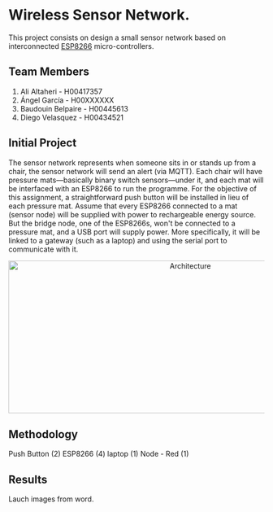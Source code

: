 # Wireless Sensor Network.
This project consists on design a small sensor network based on interconnected [ESP8266](https://www.espressif.com/sites/default/files/documentation/0a-esp8266ex_datasheet_en.pdf) micro-controllers. 

## Team Members
1. Ali Altaheri      - H00417357
2. Ángel García      - H00XXXXXX
3. Baudouin Belpaire - H00445613
4. Diego Velasquez   - H00434521

## Initial Project 
The sensor network represents when someone sits in or stands up from a chair, the sensor network will send an alert (via MQTT). Each chair will have pressure mats—basically binary switch sensors—under it, and each mat will be interfaced with an ESP8266 to run the programme. For the objective of this assignment, a straightforward push button will be installed in lieu of each pressure mat. Assume that every ESP8266 connected to a mat (sensor node) will be supplied with power to rechargeable energy source. But the bridge node, one of the ESP8266s, won't be connected to a pressure mat, and a USB port will supply power. More specifically, it will be linked to a gateway (such as a laptop) and using the serial port to communicate with it.

<p align="center">
  <img src="https://github.com/DIEGO15457/Final-Project/blob/main/assets/Architecture.png" alt="Architecture" width="700" height="300">
</p>

## Methodology
Push Button (2)
ESP8266 (4)
laptop (1)
Node - Red (1)


## Results
Lauch images from word.

